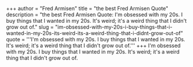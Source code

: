 +++
author = "Fred Armisen"
title = "the best Fred Armisen Quote"
description = "the best Fred Armisen Quote: I'm obsessed with my 20s. I buy things that I wanted in my 20s. It's weird; it's a weird thing that I didn't grow out of."
slug = "im-obsessed-with-my-20s-i-buy-things-that-i-wanted-in-my-20s-its-weird-its-a-weird-thing-that-i-didnt-grow-out-of"
quote = '''I'm obsessed with my 20s. I buy things that I wanted in my 20s. It's weird; it's a weird thing that I didn't grow out of.'''
+++
I'm obsessed with my 20s. I buy things that I wanted in my 20s. It's weird; it's a weird thing that I didn't grow out of.
